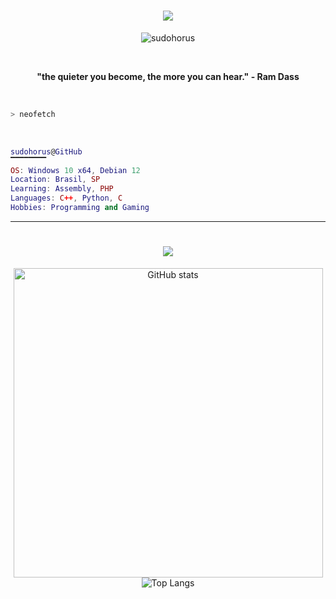 <h1 align="center">
    <img src="https://readme-typing-svg.herokuapp.com/?font=Righteous&color=FFFFFF&size=35&center=true&vCenter=true&width=500&height=70&duration=4000&lines=Hi!+👋;+I'm+Horus!;" />
</h1>

<p align="center">
  <img src="https://komarev.com/ghpvc/?username=sudohorus&label=Profile%20views&color=blueviolet&style=flat" alt="sudohorus" />
</p>
<br>

<p align="center">
  <strong>"the quieter you become, the more you can hear." - Ram Dass</strong>
</p>
<br>

```zsh
> neofetch
```
<br>


```lua
sudohorus@GitHub
▔▔▔▔▔▔▔▔
OS: Windows 10 x64, Debian 12
Location: Brasil, SP
Learning: Assembly, PHP
Languages: C++, Python, C
Hobbies: Programming and Gaming
```

<hr>
<h1 align="center">
    <img src="https://readme-typing-svg.herokuapp.com/?font=Righteous&color=FFFFFF&size=35&center=true&vCenter=true&width=500&height=70&duration=4000&lines=ActivityStats;" />
</h1>

<div align="center">
  <img src="https://github-readme-stats.vercel.app/api?username=sudohorus&show_icons=true&theme=omni&hide_border=true" alt="GitHub stats" width="495px">
  <br>
  <img src="https://github-readme-stats.vercel.app/api/wakatime?username=sudohorus&theme=omni&hide_border=true&layout=compact" alt="Top Langs">
</div>

<!--
<div align=center>
  <img width=390 src="https://github-readme-streak-stats-salesp07.vercel.app/?user=sudohorus&count_private=true&theme=radical&hide_border=true&layout=compact" alt="streak stats"/>
</div>

<p align="center">
  <img src="https://github-readme-stats.vercel.app/api/wakatime?username=sudohorus&hide_border=true&theme=radical&layout=compact" />
</p>
-->




